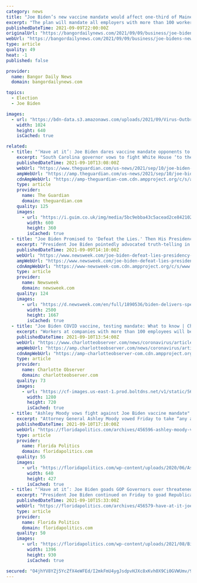 ```yaml
---
category: news
title: "Joe Biden’s new vaccine mandate would affect one-third of Maine’s private workforce"
excerpt: "The plan will mandate all employers with more than 100 workers to require their workers to be vaccinated for COVID-19 or tested for the virus weekly."
publishedDateTime: 2021-09-09T22:00:00Z
originalUrl: "https://bangordailynews.com/2021/09/09/business/joe-bidens-new-vaccine-mandate-would-affect-one-third-of-maines-private-workforce/"
webUrl: "https://bangordailynews.com/2021/09/09/business/joe-bidens-new-vaccine-mandate-would-affect-one-third-of-maines-private-workforce/"
type: article
quality: 49
heat: -1
published: false

provider:
  name: Bangor Daily News
  domain: bangordailynews.com

topics:
  - Election
  - Joe Biden

images:
  - url: "https://bdn-data.s3.amazonaws.com/uploads/2021/09/Virus-Outbreak-Florida-1-e1631224818491.jpg"
    width: 1024
    height: 640
    isCached: true

related:
  - title: "‘Have at it’: Joe Biden dares vaccine mandate opponents to take him on"
    excerpt: "South Carolina governor vows to fight White House ‘to the gates of hell’ over president’s large-scale vaccine requirements"
    publishedDateTime: 2021-09-10T13:08:00Z
    webUrl: "https://www.theguardian.com/us-news/2021/sep/10/joe-biden-vaccine-mandates-coronavirus-covid"
    ampWebUrl: "https://amp.theguardian.com/us-news/2021/sep/10/joe-biden-vaccine-mandates-coronavirus-covid"
    cdnAmpWebUrl: "https://amp-theguardian-com.cdn.ampproject.org/c/s/amp.theguardian.com/us-news/2021/sep/10/joe-biden-vaccine-mandates-coronavirus-covid"
    type: article
    provider:
      name: The Guardian
      domain: theguardian.com
    quality: 125
    images:
      - url: "https://i.guim.co.uk/img/media/5bc9ebba43c5acead2ce842102b339dee2a158a6/0_170_5092_3056/master/5092.jpg?width=300&quality=45&auto=format&fit=max&dpr=2&s=5be583b9dd9377df7b433c3e37f94f63"
        width: 600
        height: 360
        isCached: true
  - title: "Joe Biden Promised to 'Defeat the Lies.' Then His Presidency Hit a Crisis"
    excerpt: "President Joe Biden pointedly advocated truth-telling in his inaugural address, in a tacit rebuke of Donald Trump's loose relationship with facts. But a few months on, the crises posed by the U.S. withdrawal from Afghanistan have tested Biden's commitment to truth."
    publishedDateTime: 2021-09-09T14:10:00Z
    webUrl: "https://www.newsweek.com/joe-biden-defeat-lies-presidency-crisis-1627349"
    ampWebUrl: "https://www.newsweek.com/joe-biden-defeat-lies-presidency-crisis-1627349?amp=1"
    cdnAmpWebUrl: "https://www-newsweek-com.cdn.ampproject.org/c/s/www.newsweek.com/joe-biden-defeat-lies-presidency-crisis-1627349?amp=1"
    type: article
    provider:
      name: Newsweek
      domain: newsweek.com
    quality: 124
    images:
      - url: "https://d.newsweek.com/en/full/1890536/biden-delivers-speech-state-dining-room.jpg"
        width: 2500
        height: 1667
        isCached: true
  - title: "Joe Biden COVID vaccine, testing mandate: What to know | Charlotte Observer"
    excerpt: "Workers at companies with more than 100 employees will be required to get a COVID-19 vaccine or submit to weekly testing under a new rule President Joe Biden unveiled Thursday — but is it feasible? The rule applies to over 80 million workers in the private sector and falls under Biden’s six-part plan to combat the spread of the coronavirus."
    publishedDateTime: 2021-09-10T13:54:00Z
    webUrl: "https://www.charlotteobserver.com/news/coronavirus/article254119523.html"
    ampWebUrl: "https://amp.charlotteobserver.com/news/coronavirus/article254119523.html"
    cdnAmpWebUrl: "https://amp-charlotteobserver-com.cdn.ampproject.org/c/s/amp.charlotteobserver.com/news/coronavirus/article254119523.html"
    type: article
    provider:
      name: Charlotte Observer
      domain: charlotteobserver.com
    quality: 73
    images:
      - url: "https://cf-images.us-east-1.prod.boltdns.net/v1/static/5615998031001/1d8ced6c-2a38-4e97-8955-b22320db511a/f3d0c067-6cd5-4bb8-8fa2-a5b474cd562c/1280x720/match/image.jpg"
        width: 1280
        height: 720
        isCached: true
  - title: "Ashley Moody vows fight against Joe Biden vaccine mandate"
    excerpt: "Attorney General Ashley Moody vowed Friday to take “any and all action” against federal plans to mandate COVID-19 vaccinations for more than 80 million Americans working in the private sector. “Joe Biden does not have the legal authority to force vaccines on millions of Americans,"
    publishedDateTime: 2021-09-10T17:10:00Z
    webUrl: "https://floridapolitics.com/archives/456596-ashley-moody-vows-fight-against-joe-biden-vaccine-mandate/"
    type: article
    provider:
      name: Florida Politics
      domain: floridapolitics.com
    quality: 55
    images:
      - url: "https://floridapolitics.com/wp-content/uploads/2020/06/Ashley-Moody-scaled-e1591877498704.jpg"
        width: 640
        height: 427
        isCached: true
  - title: "‘Have at it’: Joe Biden goads GOP Governors over threatened vaccine mandate suits"
    excerpt: "President Joe Biden continued on Friday to goad Republican Governors resisting COVID-19 vaccine mandates he rolled out the day before. When asked about them being challenged in court by a reporter at a Washington D."
    publishedDateTime: 2021-09-10T15:33:00Z
    webUrl: "https://floridapolitics.com/archives/456579-have-at-it-joe-biden-goads-gop-governors-over-threatened-vaccine-mandate-suits/"
    type: article
    provider:
      name: Florida Politics
      domain: floridapolitics.com
    quality: 50
    images:
      - url: "https://floridapolitics.com/wp-content/uploads/2021/08/Biden.jpg"
        width: 1396
        height: 930
        isCached: true

secured: "O4jhYV8YZj5YcZfX4eWFEd/I2mkFmU4ygJsdpvHJXc8xKvh0X9Ci0GVWUmv/9OsVQhNGA5YfibDkoAIREwAo+qvF9LEOh6JjKHW1ztO/txz2wJdigriHSgL4bcUR+PLDzyJvuJ16A/AkWWM0tULdicWbEZBILH0HkhhIxQLupRxB+MvJ6NWcVyq5rICMZvxg+H7vVVKdWC4fRXiFskWiWuJeNkB+nPOF5gu/jD8zz29Ncd0SogbCZM7RytXEyAZPbqmB/4iSK2OMPtLDYWMZpF5xv+mozJxSCwhkPiRP4H0WCPKHzWrjtXAiwxn/6FFO1Q64WWl6pe9GfrS1oLop1/UlLb2EvO2TXIq4O/BOJ7g=;CXevVwRAgplOVmWDPcz1BQ=="
---
```


